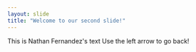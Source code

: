 ```yaml
---
layout: slide
title: "Welcome to our second slide!"
---
```

This is Nathan Fernandez's text
Use the left arrow to go back!
